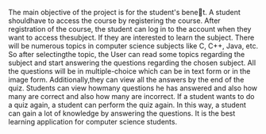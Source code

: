 The main objective of the project is for the student's benet. A student shouldhave to access the course by registering the course. After registration of the course, the student can log in to the account when they want to access thesubject. If they are interested to learn the subject. There will be numerous topics in computer science subjects like C, C++, Java, etc. So after selectingthe topic, the User can read some topics regarding the subject and start answering the questions regarding the chosen subject. All the questions will be in multiple-choice which can be in text form or in the image form. Additionally,they can view all the answers by the end of the quiz. Students can view howmany questions he has answered and also how many are correct and also how many are incorrect. If a student wants to do a quiz again, a student can perform the quiz again. In this way, a student can gain a lot of knowledge by answering the questions. It is the best learning application for computer science students.
